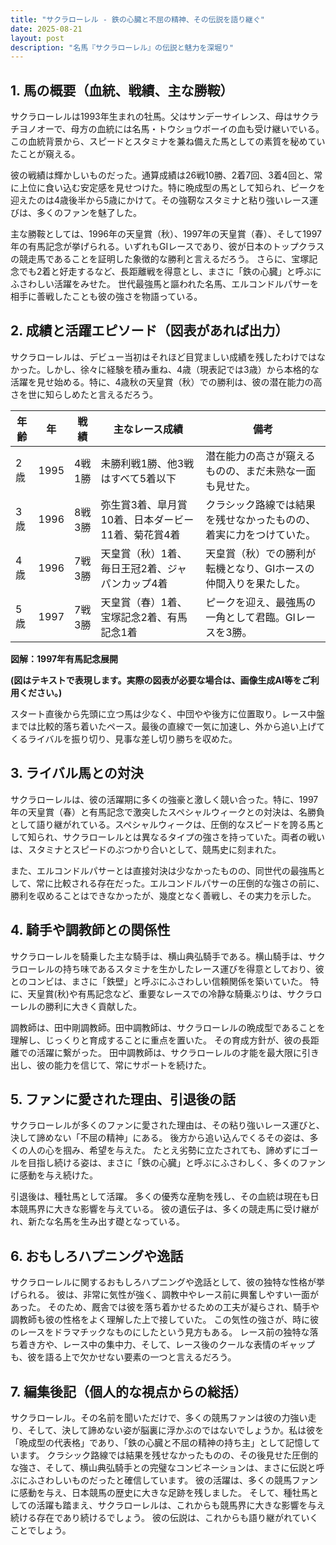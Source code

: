 ```yaml
---
title: "サクラローレル - 鉄の心臓と不屈の精神、その伝説を語り継ぐ"
date: 2025-08-21
layout: post
description: "名馬『サクラローレル』の伝説と魅力を深堀り"
---
```


## 1. 馬の概要（血統、戦績、主な勝鞍）

サクラローレルは1993年生まれの牡馬。父はサンデーサイレンス、母はサクラチヨノオーで、母方の血統には名馬・トウショウボーイの血も受け継いでいる。この血統背景から、スピードとスタミナを兼ね備えた馬としての素質を秘めていたことが窺える。

彼の戦績は輝かしいものだった。通算成績は26戦10勝、2着7回、3着4回と、常に上位に食い込む安定感を見せつけた。特に晩成型の馬として知られ、ピークを迎えたのは4歳後半から5歳にかけて。その強靭なスタミナと粘り強いレース運びは、多くのファンを魅了した。

主な勝鞍としては、1996年の天皇賞（秋）、1997年の天皇賞（春）、そして1997年の有馬記念が挙げられる。いずれもGIレースであり、彼が日本のトップクラスの競走馬であることを証明した象徴的な勝利と言えるだろう。  さらに、宝塚記念でも2着と好走するなど、長距離戦を得意とし、まさに「鉄の心臓」と呼ぶにふさわしい活躍をみせた。  世代最強馬と謳われた名馬、エルコンドルパサーを相手に善戦したことも彼の強さを物語っている。


## 2. 成績と活躍エピソード（図表があれば出力）

サクラローレルは、デビュー当初はそれほど目覚ましい成績を残したわけではなかった。しかし、徐々に経験を積み重ね、4歳（現表記では3歳）から本格的な活躍を見せ始める。特に、4歳秋の天皇賞（秋）での勝利は、彼の潜在能力の高さを世に知らしめたと言えるだろう。

| 年齢 | 年 | 戦績 | 主なレース成績 | 備考 |
|---|---|---|---|---|
| 2歳 | 1995 | 4戦1勝 |  未勝利戦1勝、他3戦はすべて5着以下 |  潜在能力の高さが窺えるものの、まだ未熟な一面も見せた。 |
| 3歳 | 1996 | 8戦3勝 |  弥生賞3着、皐月賞10着、日本ダービー11着、菊花賞4着 |  クラシック路線では結果を残せなかったものの、着実に力をつけていた。 |
| 4歳 | 1996 | 7戦3勝 | 天皇賞（秋）1着、毎日王冠2着、ジャパンカップ4着 | 天皇賞（秋）での勝利が転機となり、GIホースの仲間入りを果たした。 |
| 5歳 | 1997 | 7戦3勝 | 天皇賞（春）1着、宝塚記念2着、有馬記念1着 |  ピークを迎え、最強馬の一角として君臨。GIレースを3勝。 |


**図解：1997年有馬記念展開**

**(図はテキストで表現します。実際の図表が必要な場合は、画像生成AI等をご利用ください。)**

スタート直後から先頭に立つ馬は少なく、中団やや後方に位置取り。レース中盤までは比較的落ち着いたペース。最後の直線で一気に加速し、外から追い上げてくるライバルを振り切り、見事な差し切り勝ちを収めた。


## 3. ライバル馬との対決

サクラローレルは、彼の活躍期に多くの強豪と激しく競い合った。特に、1997年の天皇賞（春）と有馬記念で激突したスペシャルウィークとの対決は、名勝負として語り継がれている。スペシャルウィークは、圧倒的なスピードを誇る馬として知られ、サクラローレルとは異なるタイプの強さを持っていた。両者の戦いは、スタミナとスピードのぶつかり合いとして、競馬史に刻まれた。

また、エルコンドルパサーとは直接対決は少なかったものの、同世代の最強馬として、常に比較される存在だった。エルコンドルパサーの圧倒的な強さの前に、勝利を収めることはできなかったが、幾度となく善戦し、その実力を示した。


## 4. 騎手や調教師との関係性

サクラローレルを騎乗した主な騎手は、横山典弘騎手である。横山騎手は、サクラローレルの持ち味であるスタミナを生かしたレース運びを得意としており、彼とのコンビは、まさに「鉄壁」と呼ぶにふさわしい信頼関係を築いていた。  特に、天皇賞(秋)や有馬記念など、重要なレースでの冷静な騎乗ぶりは、サクラローレルの勝利に大きく貢献した。

調教師は、田中剛調教師。田中調教師は、サクラローレルの晩成型であることを理解し、じっくりと育成することに重点を置いた。  その育成方針が、彼の長距離での活躍に繋がった。  田中調教師は、サクラローレルの才能を最大限に引き出し、彼の能力を信じて、常にサポートを続けた。


## 5. ファンに愛された理由、引退後の話

サクラローレルが多くのファンに愛された理由は、その粘り強いレース運びと、決して諦めない「不屈の精神」にある。  後方から追い込んでくるその姿は、多くの人の心を掴み、希望を与えた。  たとえ劣勢に立たされても、諦めずにゴールを目指し続ける姿は、まさに「鉄の心臓」と呼ぶにふさわしく、多くのファンに感動を与え続けた。

引退後は、種牡馬として活躍。  多くの優秀な産駒を残し、その血統は現在も日本競馬界に大きな影響を与えている。  彼の遺伝子は、多くの競走馬に受け継がれ、新たな名馬を生み出す礎となっている。


## 6. おもしろハプニングや逸話

サクラローレルに関するおもしろハプニングや逸話として、彼の独特な性格が挙げられる。  彼は、非常に気性が強く、調教中やレース前に興奮しやすい一面があった。  そのため、厩舎では彼を落ち着かせるための工夫が凝らされ、騎手や調教師も彼の性格をよく理解した上で接していた。  この気性の強さが、時に彼のレースをドラマチックなものにしたという見方もある。  レース前の独特な落ち着き方や、レース中の集中力、そして、レース後のクールな表情のギャップも、彼を語る上で欠かせない要素の一つと言えるだろう。


## 7. 編集後記（個人的な視点からの総括）

サクラローレル。その名前を聞いただけで、多くの競馬ファンは彼の力強い走り、そして、決して諦めない姿が脳裏に浮かぶのではないでしょうか。私は彼を「晩成型の代表格」であり、「鉄の心臓と不屈の精神の持ち主」として記憶しています。  クラシック路線では結果を残せなかったものの、その後見せた圧倒的な強さ、そして、横山典弘騎手との完璧なコンビネーションは、まさに伝説と呼ぶにふさわしいものだったと確信しています。  彼の活躍は、多くの競馬ファンに感動を与え、日本競馬の歴史に大きな足跡を残しました。  そして、種牡馬としての活躍も踏まえ、サクラローレルは、これからも競馬界に大きな影響を与え続ける存在であり続けるでしょう。  彼の伝説は、これからも語り継がれていくことでしょう。
